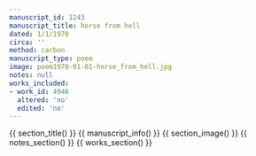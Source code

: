 ```yaml
---
manuscript_id: 1243
manuscript_title: horse from hell
dated: 1/1/1970
circa: ''
method: carbon
manuscript_type: poem
image: poem1970-01-01-horse_from_hell.jpg
notes: null
works_included:
- work_id: 4946
  altered: 'no'
  edited: 'no'
---
```


{{ section_title() }}
{{ manuscript_info() }}
{{ section_image() }}
{{ notes_section() }}
{{ works_section() }}
